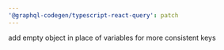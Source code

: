 ```yaml
---
'@graphql-codegen/typescript-react-query': patch
---
```


add empty object in place of variables for more consistent keys
